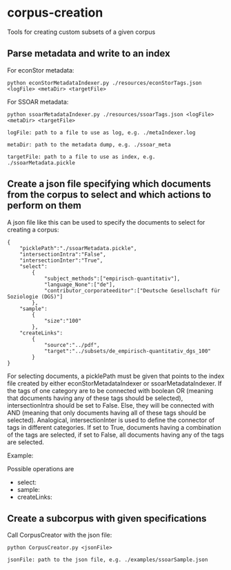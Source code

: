 corpus-creation
================
Tools for creating custom subsets of a given corpus


Parse metadata and write to an index
-------------------------------------

For econStor metadata:
```
python econStorMetadataIndexer.py ./resources/econStorTags.json <logFile> <metaDir> <targetFile>
```

For SSOAR metadata:

```
python ssoarMetadataIndexer.py ./resources/ssoarTags.json <logFile> <metaDir> <targetFile>
```
```
logFile: path to a file to use as log, e.g. ./metaIndexer.log

metaDir: path to the metadata dump, e.g. ./ssoar_meta

targetFile: path to a file to use as index, e.g. ./ssoarMetadata.pickle
```

Create a json file specifying which documents from the corpus to select and which actions to perform on them
-------------------------------------------------------------------------------------------------------------
A json file like this can be used to specify the documents to select for creating a corpus:
```
{
    "picklePath":"./ssoarMetadata.pickle",
    "intersectionIntra":"False",
    "intersectionInter":"True",
    "select":
        {
            "subject_methods":["empirisch-quantitativ"],
            "language_None":["de"],
            "contributor_corporateeditor":["Deutsche Gesellschaft für Soziologie (DGS)"]
        },
    "sample":
        {
            "size":"100"
        },
    "createLinks":
        {
            "source":"../pdf",
            "target":"../subsets/de_empirisch-quantitativ_dgs_100"
        } 
}
```
For selecting documents, a picklePath must be given that points to the index file created by either econStorMetadataIndexer or ssoarMetadataIndexer. If the tags of one category are to be connected with boolean OR (meaning that documents having any of these tags should be selected), intersectionIntra should be set to False. Else, they will be connected with AND (meaning that only documents having all of these tags should be selected). Analogical, intersectionInter is used to define the connector of tags in different categories. If set to True, documents having a combination of the tags are selected, if set to False, all documents having any of the tags are selected. 

Example:

Possible operations are 
- select:
- sample:
- createLinks:


Create a subcorpus with given specifications
---------------------------------------------
Call CorpusCreator with the json file:
```
python CorpusCreator.py <jsonFile>
```
```
jsonFile: path to the json file, e.g. ./examples/ssoarSample.json
```
